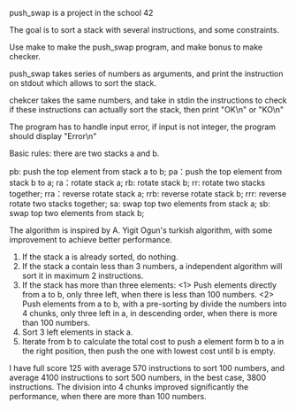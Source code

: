 push_swap is a project in the school 42

The goal is to sort a stack with several instructions, and some constraints. 

Use make to make the push_swap program, and make bonus to make checker.

push_swap takes series of numbers as arguments, and print the instruction on stdout which allows to sort the stack.

chekcer takes the same numbers, and take in stdin the instructions to check if these instructions can actually sort the stack, then print "OK\n" or "KO\n"

The program has to handle input error, if input is not integer, the program should display "Error\n"

Basic rules:
there are two stacks a and b.

pb: push the top element from stack a to b;
pa：push the top element from stack b to a;
ra：rotate stack a;
rb: rotate stack b;
rr: rotate two stacks together;
rra：reverse rotate stack a;
rrb: reverse rotate stack b;
rrr: reverse rotate two stacks together;
sa: swap top two elements from stack a;
sb: swap top two elements from stack b;

The algorithm is inspired by A. Yigit Ogun's turkish algorithm, with some improvement to achieve better performance.

1. If the stack a is already sorted, do nothing.
2. If the stack a contain less than 3 numbers, a independent algorithm will sort it in maximum 2 instructions.
3. If the stack has more than three elements:
     <1> Push elements directly from a to b, only three left, when there is less than 100 numbers.
     <2> Push elements from a to b, with a pre-sorting by divide the numbers into 4 chunks, only three left in a, in descending order, when there is more than 100 numbers.
4. Sort 3 left elements in stack a.
5. Iterate from b to calculate the total cost to push a element form b to a in the right position, then push the one with lowest cost until b is empty.

I have full score 125 with average 570 instructions to sort 100 numbers, and average 4100 instructions to sort 500 numbers, in the best case, 3800 instructions. 
The division into 4 chunks improved significantly the performance, when there are more than 100 numbers.
